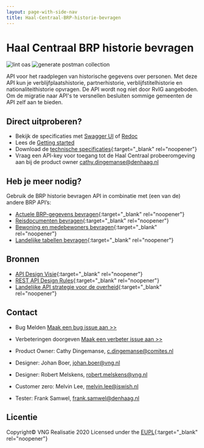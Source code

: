 ```yaml
---
layout: page-with-side-nav
title: Haal-Centraal-BRP-historie-bevragen
---
```


# Haal Centraal BRP historie bevragen

![lint oas](https://github.com/BRP-API/Haal-Centraal-BRP-historie-bevragen/workflows/lint-oas/badge.svg)
![generate postman collection](https://github.com/BRP-API/Haal-Centraal-BRP-historie-bevragen/workflows/generate-postman-collection/badge.svg)

API voor het raadplegen van historische gegevens over personen. Met deze API kun je verblijfplaatshistorie, partnerhistorie, verblijfstitelhistorie en nationaliteithistorie opvragen. De API wordt nog niet door RvIG aangeboden. Om de migratie naar API's te versnellen besluiten sommige gemeenten de API zelf aan te bieden.  

## Direct uitproberen?
* Bekijk de specificaties met [Swagger UI](swagger-ui) of [Redoc](redoc)
* Lees de [Getting started](./getting-started)
* Download de [technische specificaties](https://github.com/BRP-API/Haal-Centraal-BRP-historie-bevragen/blob/master/specificatie/genereervariant/openapi.yaml){:target="_blank" rel="noopener"}
* Vraag een API-key voor toegang tot de Haal Centraal probeeromgeving aan bij de product owner [cathy.dingemanse@denhaag.nl](mailto:cathy.dingemanse@denhaag.nl)

## Heb je meer nodig? 
Gebruik de BRP historie bevragen API in combinatie met (een van de) andere BRP API’s:

* [Actuele BRP-gegevens bevragen](https://BRP-API.github.io/Haal-Centraal-BRP-bevragen){:target="_blank" rel="noopener"}
* [Reisdocumenten bevragen](https://BRP-API.github.io/Haal-Centraal-Reisdocumenten-bevragen){:target="_blank" rel="noopener"}
* [Bewoning en medebewoners bevragen](https://BRP-API.github.io/Haal-Centraal-BRP-bewoning){:target="_blank" rel="noopener"}
* [Landelijke tabellen bevragen](https://BRP-API.github.io/Haal-Centraal-BRP-tabellen-bevragen){:target="_blank" rel="noopener"}

## Bronnen
* [API Design Visie](https://github.com/Geonovum/KP-APIs/blob/master/overleggen/Werkgroep%20API%20design%20visie/API%20Design%20Visie.md){:target="_blank" rel="noopener"}
* [REST API Design Rules](https://docs.geostandaarden.nl/api/API-Designrules/){:target="_blank" rel="noopener"}
* [Landelijke API strategie voor de overheid](https://geonovum.github.io/KP-APIs/){:target="_blank" rel="noopener"}

## Contact

* Bug Melden
  [Maak een bug issue aan >>](https://github.com/BRP-API/Haal-Centraal-BRP-historie-bevragen/issues/new?assignees=&labels=bug&template=bug_report.md&title=)
* Verbeteringen doorgeven
  [Maak een verbeter issue aan >>](https://github.com/BRP-API/Haal-Centraal-BRP-historie-bevragen/issues/new?assignees=&labels=enhancement&template=enhancement.md&title=)

* Product Owner: Cathy Dingemanse, [c.dingemanse@comites.nl](mailto:c.dingemanse@comites.nl)
* Designer: Johan Boer, [johan.boer@vng.nl](mailto:johan.boer@vng.nl)
* Designer: Robert Melskens, [robert.melskens@vng.nl](mailto:robert.melskens@vng.nl)
* Customer zero: Melvin Lee, [melvin.lee@iswish.nl](mailto:melvin.lee@iswish.nl)
* Tester: Frank Samwel, [frank.samwel@denhaag.nl](mailto:frank.samwel@rvig.nl)

## Licentie

Copyright&copy; VNG Realisatie 2020
Licensed under the [EUPL](https://github.com/BRP-API/Haal-Centraal-BRP-historie-bevragen/blob/master/LICENCE.md){:target="_blank" rel="noopener"}
